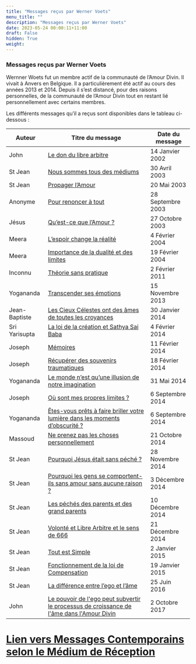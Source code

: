 ```yaml
---
title: "Messages reçus par Werner Voets"
menu_title: ""
description: "Messages reçus par Werner Voets"
date: 2023-05-24 00:00:11+11:00
draft: False
hidden: True
weight:
---
```

### Messages reçus par Werner Voets

Wernner Woets fut un membre actif de la communauté de l’Amour Divin. Il vivait à Anvers en Belgique. Il a particulièrement été actif au cours des années 2013 et 2014. Depuis il s’est distancé, pour des raisons personnelles, de la communauté de l’Amour Divin tout en restant lié personnellement avec certains membres.

Les différents messages qu’il a reçus sont disponibles dans le tableau ci-dessous :

**Auteur** | **Titre du message** | **Date du message**  
---|---|---
John | [Le don du libre arbitre](/fr-contemporary-messages/fr-contemporary-messages-by-date-order/fr-contemporary-messages-2002/fr-2002-1-14-2-wv-john/) | 14 Janvier 2002
St Jean | [Nous sommes tous des médiums](/fr-contemporary-messages/fr-contemporary-messages-by-date-order/fr-contemporary-messages-2003/fr-2003-4-30-1-wv-st-john/) | 30 Avril 2003
St Jean | [Propager l’Amour](/fr-contemporary-messages/fr-contemporary-messages-by-date-order/fr-contemporary-messages-2003/fr-2003-5-20-1-wv-st-john/) | 20 Mai 2003
Anonyme | [Pour renoncer à tout](/fr-contemporary-messages/fr-contemporary-messages-by-date-order/fr-contemporary-messages-2003/fr-2003-9-28-1-wv-anonyme/) | 28 Septembre 2003
Jésus | [Qu’est-ce que l’Amour ?](/fr-contemporary-messages/fr-contemporary-messages-by-date-order/fr-contemporary-messages-2003/fr-2003-10-27-1-wv-jesus/) | 27 Octobre 2003
Meera | [L’espoir change la réalité](/fr-contemporary-messages/fr-contemporary-messages-by-date-order/fr-contemporary-messages-2004/fr-2004-2-4-2-wv-meera/) | 4 Février 2004
Meera | [Importance de la dualité et des limites](/fr-contemporary-messages/fr-contemporary-messages-by-date-order/fr-contemporary-messages-2004/fr-2004-2-19-1-wv-meera/) | 19 Février 2004
Inconnu | [Théorie sans pratique](/fr-contemporary-messages/fr-contemporary-messages-by-date-order/fr-contemporary-messages-2011/fr-2011-2-2-1-wv-unknown/) | 2 Février 2011
Yogananda | [Transcender ses émotions](/fr-contemporary-messages/fr-contemporary-messages-by-date-order/fr-contemporary-messages-2013/fr-2013-11-15-1-wv-yogananda/) | 15 Novembre 2013
Jean-Baptiste | [Les Cieux Célestes ont des âmes de toutes les croyances](/fr-contemporary-messages/fr-contemporary-messages-by-date-order/fr-contemporary-messages-2014/fr-2014-1-30-1-wv-john-the-baptist/) | 30 Janvier 2014
Sri Yarisupta | [La loi de la création et Sathya Sai Baba](/fr-contemporary-messages/fr-contemporary-messages-by-date-order/fr-contemporary-messages-2014/fr-2014-2-4-1-wv-sri-yarisupta/) | 4 Février 2014
Joseph | [Mémoires](/fr-contemporary-messages/fr-contemporary-messages-by-date-order/fr-contemporary-messages-2014/fr-2014-2-11-1-wv-joseph/) | 11 Février 2014
Joseph | [Récupérer des souvenirs traumatiques](/fr-contemporary-messages/fr-contemporary-messages-by-date-order/fr-contemporary-messages-2014/fr-2014-2-18-1-wv-joseph/) | 18 Février 2014
Yogananda | [Le monde n’est qu’une illusion de notre imagination](/fr-contemporary-messages/fr-contemporary-messages-by-date-order/fr-contemporary-messages-2014/fr-2014-5-31-1-wv-yogananda/) | 31 Mai 2014
Joseph | [Où sont mes propres limites ?](/fr-contemporary-messages/fr-contemporary-messages-by-date-order/fr-contemporary-messages-2014/fr-2014-9-6-1-wv-joseph/) | 6 Septembre 2014
Yogananda | [Êtes-vous prêts à faire briller votre lumière dans les moments d’obscurité ?](/fr-contemporary-messages/fr-contemporary-messages-by-date-order/fr-contemporary-messages-2014/fr-2014-9-6-2-wv-yogananda/) | 6 Septembre 2014
Massoud | [Ne prenez pas les choses personnellement](/fr-contemporary-messages/fr-contemporary-messages-by-date-order/fr-contemporary-messages-2014/fr-2014-10-21-1-wv-massoud/) | 21 Octobre 2014
St Jean | [Pourquoi Jésus était sans péché ?](/fr-contemporary-messages/fr-contemporary-messages-by-date-order/fr-contemporary-messages-2014/fr-2014-11-28-1-wv-st-john/) | 28 Novembre 2014
St Jean | [Pourquoi les gens se comportent-ils sans amour sans aucune raison ?](/fr-contemporary-messages/fr-contemporary-messages-by-date-order/fr-contemporary-messages-2014/fr-2014-12-3-1-wv-john/) | 3 Décembre 2014
St Jean | [Les péchés des parents et des grand parents](/fr-contemporary-messages/fr-contemporary-messages-by-date-order/fr-contemporary-messages-2014/fr-2014-12-10-1-wv-john/) | 10 Décembre 2014
St Jean | [Volonté et Libre Arbitre et le sens de 666](/fr-contemporary-messages/fr-contemporary-messages-by-date-order/fr-contemporary-messages-2014/fr-2014-12-21-1-wv-st-john/) | 21 Décembre 2014
St Jean | [Tout est Simple](/fr-contemporary-messages/fr-contemporary-messages-by-date-order/fr-contemporary-messages-2015/fr-2015-1-2-1-wv-st-john/) | 2 Janvier 2015
St Jean | [Fonctionnement de la loi de Compensation](/fr-contemporary-messages/fr-contemporary-messages-by-date-order/fr-contemporary-messages-2015/fr-2015-1-19-1-wv-st-john/) | 19 Janvier 2015
St Jean | [La différence entre l’ego et l’âme](/fr-contemporary-messages/fr-contemporary-messages-by-date-order/fr-contemporary-messages-2016/fr-2016-6-25-1-wv-st-john/) | 25 Juin 2016
John | [Le pouvoir de l'ego peut subvertir le processus de croissance de l'âme dans l'Amour Divin](/fr-contemporary-messages/fr-contemporary-messages-by-date-order/fr-contemporary-messages-2017/fr-2017-10-2-2-wv-john/) | 2 Octobre 2017

# [Lien vers Messages Contemporains selon le Médium de Réception](/fr-contemporary-messages/6-2-fr-contemporary-messages-per-medium/)